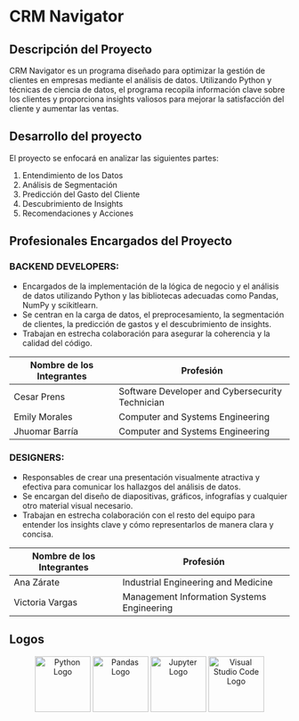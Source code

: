 # CRM Navigator

## Descripción del Proyecto
CRM Navigator es un programa diseñado para optimizar la gestión de clientes en empresas mediante el análisis de datos. Utilizando Python y técnicas de ciencia de datos, el programa recopila información clave sobre los clientes y proporciona insights valiosos para mejorar la satisfacción del cliente y aumentar las ventas.

## Desarrollo del proyecto
El proyecto se enfocará en analizar las siguientes partes:
1. Entendimiento de los Datos
2. Análisis de Segmentación
3. Predicción del Gasto del Cliente
4. Descubrimiento de Insights
5. Recomendaciones y Acciones

## Profesionales Encargados del Proyecto

### BACKEND DEVELOPERS:
- Encargados de la implementación de la lógica de negocio y el análisis de datos utilizando Python y las bibliotecas adecuadas como Pandas, NumPy y scikitlearn.
- Se centran en la carga de datos, el preprocesamiento, la segmentación de clientes, la predicción de gastos y el descubrimiento de insights.
- Trabajan en estrecha colaboración para asegurar la coherencia y la calidad del código.

| Nombre de los Integrantes | Profesión                                             |
|----------------------------|-------------------------------------------------------|
| Cesar Prens                | Software Developer and Cybersecurity Technician      |
| Emily Morales              | Computer and Systems Engineering                      |
| Jhuomar Barría             | Computer and Systems Engineering                      |

### DESIGNERS:
- Responsables de crear una presentación visualmente atractiva y efectiva para comunicar los hallazgos del análisis de datos.
- Se encargan del diseño de diapositivas, gráficos, infografías y cualquier otro material visual necesario.
- Trabajan en estrecha colaboración con el resto del equipo para entender los insights clave y cómo representarlos de manera clara y concisa.

| Nombre de los Integrantes | Profesión                                             |
|----------------------------|-------------------------------------------------------|
| Ana Zárate                 | Industrial Engineering and Medicine                    |
| Victoria Vargas            | Management Information Systems Engineering            |

## Logos

<p align="center">
  <img src="https://github.com/Jhuomar-Barria/CodeCrafters-United/assets/124087234/2b8ad26f-e879-4a89-89c6-866868a5c851" width="100" alt="Python Logo">
  <img src="https://github.com/Jhuomar-Barria/CodeCrafters-United/assets/124087234/f2dbaa13-c2ae-4b21-9dfb-124b6afebce2" width="100" alt="Pandas Logo">
  <img src="https://github.com/Jhuomar-Barria/CodeCrafters-United/assets/124087234/cabc0f20-804b-44f0-a9a2-358abc81e268" width="100" alt="Jupyter Logo">
  <img src="https://github.com/Jhuomar-Barria/CodeCrafters-United/assets/124087234/b3e97c17-640a-452f-a699-f82768d983b6" width="100" alt="Visual Studio Code Logo">
</p>

